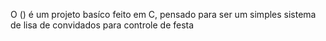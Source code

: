 O () é um projeto basíco feito em C, pensado para ser um simples sistema de lisa de convidados para controle de festa
